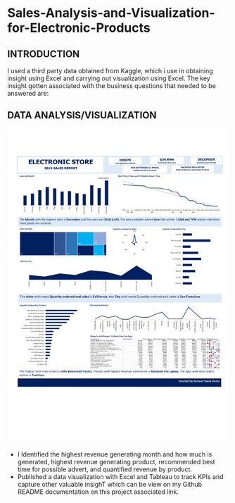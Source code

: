 # Sales-Analysis-and-Visualization-for-Electronic-Products
## INTRODUCTION
I used a third party data obtained from Kaggle, which i use in obtaining insight using Excel  and carrying out visualization using Excel.
The key insight gotten associated with the business questions that needed to be answered are:

## DATA ANALYSIS/VISUALIZATION
![](save_485[1].png)
- I Identified the highest revenue generating month and how much is generated, highest revenue generating product, recommended best time for possible advert, and quantified revenue by product.
- Published a data visualization with Excel and Tableau to track KPIs and capture other valuable insighT which can be view on my Github README documentation on this project associated link.
